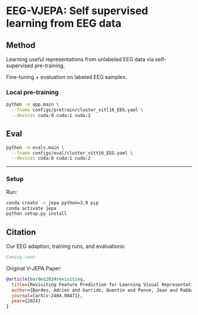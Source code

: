 # EEG-VJEPA: Self supervised learning from EEG data

## Method
Learning useful representations from unlabeled EEG data via self-supervised pre-training. 

Fine-tuning + evaluation on labeled EEG samples.


### Local pre-training

```bash
python -m app.main \
  --fname configs/pretrain/cluster_vitl16_EEG.yaml \
  --devices cuda:0 cuda:1 cuda:2
```


## Eval

```bash
python -m evals.main \
  --fname configs/eval/cluster_vitt16_EEG.yaml \
  --devices cuda:0 cuda:1 cuda:2
```

---

### Setup

Run:
```bash
conda create -n jepa python=3.9 pip
conda activate jepa
python setup.py install
```


## Citation
Our EEG adaption, training runs, and evaluations:
```bibtex
Coming soon
```

Original V-JEPA Paper:
```bibtex
@article{bardes2024revisiting,
  title={Revisiting Feature Prediction for Learning Visual Representations from Video},
  author={Bardes, Adrien and Garrido, Quentin and Ponce, Jean and Rabbat, Michael, and LeCun, Yann and Assran, Mahmoud and Ballas, Nicolas},
  journal={arXiv:2404.08471},
  year={2024}
}
```

